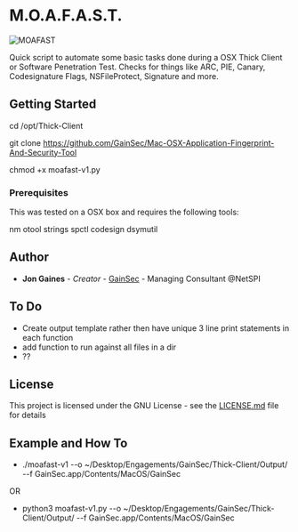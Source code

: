 # M.O.A.F.A.S.T.
![MOAFAST](https://gainsec.com/wp-content/uploads/2024/01/bottlecap.png)

Quick script to automate some basic tasks done during a OSX Thick Client or Software Penetration Test. Checks for things like ARC, PIE, Canary, Codesignature Flags, NSFileProtect, Signature and more.

## Getting Started

cd /opt/Thick-Client

git clone https://github.com/GainSec/Mac-OSX-Application-Fingerprint-And-Security-Tool

chmod +x moafast-v1.py

### Prerequisites

This was tested on a OSX box and requires the following tools:

nm
otool
strings
spctl
codesign
dsymutil

## Author

* **Jon Gaines** - *Creator* - [GainSec](https://github.com/GainSec) - Managing Consultant @NetSPI

## To Do

* Create output template rather then have unique 3 line print statements in each function
* add function to run against all files in a dir
* ??

## License

This project is licensed under the GNU License - see the [LICENSE.md](LICENSE.md) file for details


## Example and How To

* ./moafast-v1 --o ~/Desktop/Engagements/GainSec/Thick-Client/Output/ --f GainSec.app/Contents/MacOS/GainSec

OR 

* python3 moafast-v1.py --o ~/Desktop/Engagements/GainSec/Thick-Client/Output/ --f GainSec.app/Contents/MacOS/GainSec